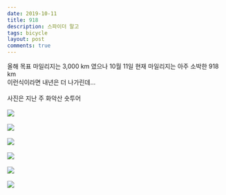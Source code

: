 ```yaml
---
date: 2019-10-11
title: 918
description: 스파이더 말고
tags: bicycle
layout: post
comments: true
---
```


올해 목표 마일리지는 3,000 km 였으나 10월 11일 현재 마일리지는 아주 소박한 918 km
<br>
이런식이라면 내년은 더 나가린데...
<br> <br>
사진은 지난 주 화악산 숏투어
<br> <br>
<img src="https://n2wb.files.wordpress.com/2019/10/r0001275-1.jpg" class="size-full wp-image-252">
<br> <br>
<img src="https://n2wb.files.wordpress.com/2019/10/r0001282.jpg" class="size-full wp-image-246">
<br> <br>
<img src="https://n2wb.files.wordpress.com/2019/10/r0001233.jpg" class="size-full wp-image-248">
<br> <br>
<img src="https://n2wb.files.wordpress.com/2019/10/r0001216.jpg" class="size-full wp-image-249">
<br> <br>
<img src="https://n2wb.files.wordpress.com/2019/10/r0001209.jpg" class="size-full wp-image-250">
<br> <br>
<img src="https://n2wb.files.wordpress.com/2019/10/r0001265.jpg" class="size-full wp-image-251">
